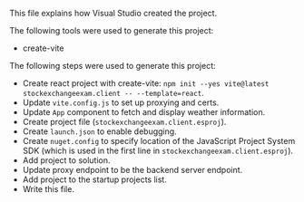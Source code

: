 This file explains how Visual Studio created the project.

The following tools were used to generate this project:
- create-vite

The following steps were used to generate this project:
- Create react project with create-vite: `npm init --yes vite@latest stockexchangeexam.client -- --template=react`.
- Update `vite.config.js` to set up proxying and certs.
- Update `App` component to fetch and display weather information.
- Create project file (`stockexchangeexam.client.esproj`).
- Create `launch.json` to enable debugging.
- Create `nuget.config` to specify location of the JavaScript Project System SDK (which is used in the first line in `stockexchangeexam.client.esproj`).
- Add project to solution.
- Update proxy endpoint to be the backend server endpoint.
- Add project to the startup projects list.
- Write this file.
